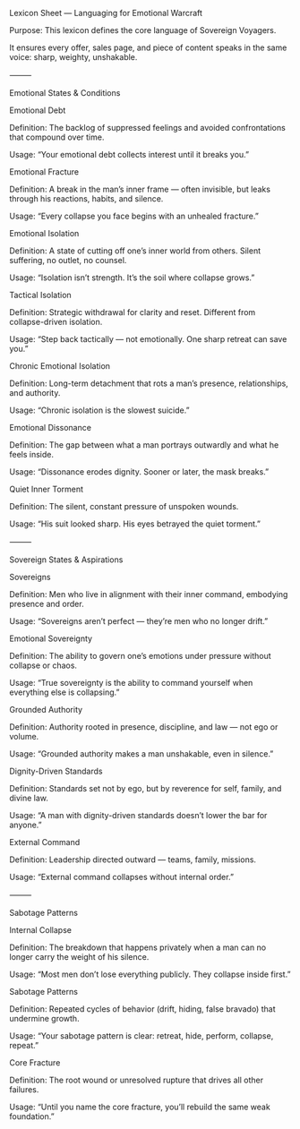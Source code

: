 Lexicon Sheet — Languaging for Emotional Warcraft 

Purpose: This lexicon defines the core language of Sovereign Voyagers.

It ensures every offer, sales page, and piece of content speaks in the same voice: sharp, weighty, unshakable.

  

⸻

  

Emotional States & Conditions

Emotional Debt

Definition: The backlog of suppressed feelings and avoided confrontations that compound over time.

  

Usage: “Your emotional debt collects interest until it breaks you.”

  

Emotional Fracture

Definition: A break in the man’s inner frame — often invisible, but leaks through his reactions, habits, and silence.

  

Usage: “Every collapse you face begins with an unhealed fracture.”

  

Emotional Isolation

Definition: A state of cutting off one’s inner world from others. Silent suffering, no outlet, no counsel.

  

Usage: “Isolation isn’t strength. It’s the soil where collapse grows.”

  

Tactical Isolation

Definition: Strategic withdrawal for clarity and reset. Different from collapse-driven isolation.

  

Usage: “Step back tactically — not emotionally. One sharp retreat can save you.”

  

Chronic Emotional Isolation

Definition: Long-term detachment that rots a man’s presence, relationships, and authority.

  

Usage: “Chronic isolation is the slowest suicide.”

  

Emotional Dissonance

Definition: The gap between what a man portrays outwardly and what he feels inside.

  

Usage: “Dissonance erodes dignity. Sooner or later, the mask breaks.”

  

Quiet Inner Torment

Definition: The silent, constant pressure of unspoken wounds.

  

Usage: “His suit looked sharp. His eyes betrayed the quiet torment.”

  

⸻

  

Sovereign States & Aspirations

Sovereigns

Definition: Men who live in alignment with their inner command, embodying presence and order.

  

Usage: “Sovereigns aren’t perfect — they’re men who no longer drift.”

  

Emotional Sovereignty

Definition: The ability to govern one’s emotions under pressure without collapse or chaos.

  

Usage: “True sovereignty is the ability to command yourself when everything else is collapsing.”

  

Grounded Authority

Definition: Authority rooted in presence, discipline, and law — not ego or volume.

  

Usage: “Grounded authority makes a man unshakable, even in silence.”

Dignity-Driven Standards

Definition: Standards set not by ego, but by reverence for self, family, and divine law.

  

Usage: “A man with dignity-driven standards doesn’t lower the bar for anyone.”

  

External Command

Definition: Leadership directed outward — teams, family, missions.

  

Usage: “External command collapses without internal order.”

  

⸻

  

Sabotage Patterns

Internal Collapse

Definition: The breakdown that happens privately when a man can no longer carry the weight of his silence.

  

Usage: “Most men don’t lose everything publicly. They collapse inside first.”

  

Sabotage Patterns

Definition: Repeated cycles of behavior (drift, hiding, false bravado) that undermine growth.

  

Usage: “Your sabotage pattern is clear: retreat, hide, perform, collapse, repeat.”

  

Core Fracture

Definition: The root wound or unresolved rupture that drives all other failures.

  

Usage: “Until you name the core fracture, you’ll rebuild the same weak foundation.”